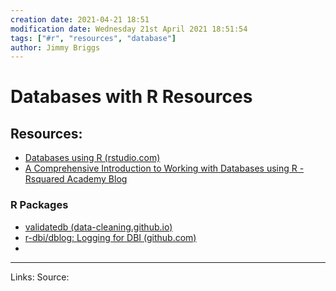 ```yaml
---
creation date: 2021-04-21 18:51
modification date: Wednesday 21st April 2021 18:51:54
tags: ["#r", "resources", "database"]
author: Jimmy Briggs
---
```


# Databases with R Resources

## Resources:

- [Databases using R (rstudio.com)](https://db.rstudio.com/)
- [A Comprehensive Introduction to Working with Databases using R - Rsquared Academy Blog](https://blog.rsquaredacademy.com/working-with-databases-using-r/)

### R Packages

- [validatedb (data-cleaning.github.io)](https://data-cleaning.github.io/validatedb/)
- [r-dbi/dblog: Logging for DBI (github.com)](https://github.com/r-dbi/dblog)
- 

***
Links: 
Source:

